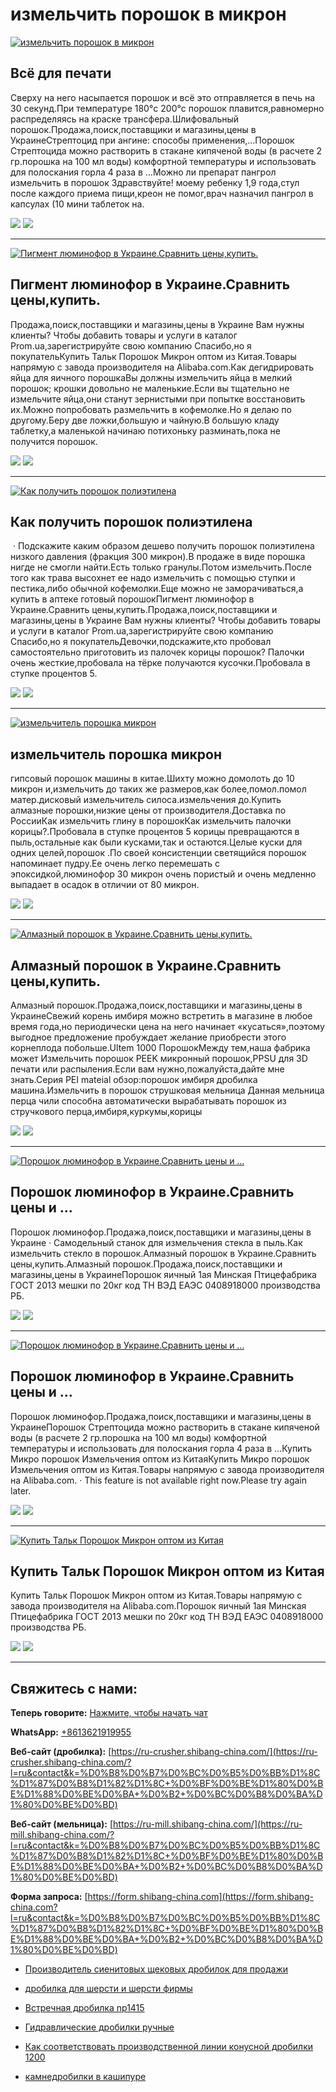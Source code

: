 # измельчить порошок в микрон

<a href="https://swt.shibang-china.com/?l=ru&img&k=%D0%B8%D0%B7%D0%BC%D0%B5%D0%BB%D1%8C%D1%87%D0%B8%D1%82%D1%8C+%D0%BF%D0%BE%D1%80%D0%BE%D1%88%D0%BE%D0%BA+%D0%B2+%D0%BC%D0%B8%D0%BA%D1%80%D0%BE%D0%BD" target="_blank">![измельчить порошок в микрон](http://static.shibang-china.com/all-800x300/48.jpg)</a>

## Всё для печати
Сверху на него насыпается порошок и всё это отправляется в печь на 30 секунд.При температуре 180&#176;c 200&#176;c порошок плавится,равномерно распределяясь на краске трансфера.Шлифовальный порошок.Продажа,поиск,поставщики и магазины,цены в УкраинеСтрептоцид при ангине: способы применения,…Порошок Стрептоцида можно растворить в стакане кипяченой воды (в расчете 2 гр.порошка на 100 мл воды) комфортной температуры и использовать для полоскания горла 4 раза в …Можно ли препарат пангрол измельчить в порошок Здравствуйте! моему ребенку 1,9 года,стул после каждого приема пищи,креон не помог,врач назначил пангрол в капсулах (10 мини таблеток на.


<a href="https://whatsapp.shibangsoft.com/WhatsApp.php" target="_blank" title="WhatsApp">![](http://static.shibang-china.com/icon/whatsapp.png)</a> <a href="https://swt.shibang-china.com/?l=ru&icon&k=%D0%B8%D0%B7%D0%BC%D0%B5%D0%BB%D1%8C%D1%87%D0%B8%D1%82%D1%8C+%D0%BF%D0%BE%D1%80%D0%BE%D1%88%D0%BE%D0%BA+%D0%B2+%D0%BC%D0%B8%D0%BA%D1%80%D0%BE%D0%BD" target="_blank">![](http://static.shibang-china.com/icon/chat-ru.png)</a>

---

<a href="https://swt.shibang-china.com/?l=ru&img&k=%D0%B8%D0%B7%D0%BC%D0%B5%D0%BB%D1%8C%D1%87%D0%B8%D1%82%D1%8C+%D0%BF%D0%BE%D1%80%D0%BE%D1%88%D0%BE%D0%BA+%D0%B2+%D0%BC%D0%B8%D0%BA%D1%80%D0%BE%D0%BD" target="_blank">![Пигмент люминофор в Украине.Сравнить цены,купить.](http://static.shibang-china.com/all-800x300/164.jpg)</a>

## Пигмент люминофор в Украине.Сравнить цены,купить.
Продажа,поиск,поставщики и магазины,цены в Украине Вам нужны клиенты? Чтобы добавить товары и услуги в каталог Prom.ua,зарегистрируйте свою компанию Спасибо,но я покупательКупить Тальк Порошок Микрон оптом из Китая.Товары напрямую с завода производителя на Alibaba.com.Как дегидрировать яйца для яичного порошкаВы должны измельчить яйца в мелкий порошок; крошки довольно не маленькие.Если вы тщательно не измельчите яйца,они станут зернистыми при попытке восстановить их.Можно попробовать размельчить в кофемолке.Но я делаю по другому.Беру две ложки,большую и чайную.В большую кладу таблетку,а маленькой начинаю потихоньку разминать,пока не получится порошок.


<a href="https://whatsapp.shibangsoft.com/WhatsApp.php" target="_blank" title="WhatsApp">![](http://static.shibang-china.com/icon/whatsapp.png)</a> <a href="https://swt.shibang-china.com/?l=ru&icon&k=%D0%B8%D0%B7%D0%BC%D0%B5%D0%BB%D1%8C%D1%87%D0%B8%D1%82%D1%8C+%D0%BF%D0%BE%D1%80%D0%BE%D1%88%D0%BE%D0%BA+%D0%B2+%D0%BC%D0%B8%D0%BA%D1%80%D0%BE%D0%BD" target="_blank">![](http://static.shibang-china.com/icon/chat-ru.png)</a>

---

<a href="https://swt.shibang-china.com/?l=ru&img&k=%D0%B8%D0%B7%D0%BC%D0%B5%D0%BB%D1%8C%D1%87%D0%B8%D1%82%D1%8C+%D0%BF%D0%BE%D1%80%D0%BE%D1%88%D0%BE%D0%BA+%D0%B2+%D0%BC%D0%B8%D0%BA%D1%80%D0%BE%D0%BD" target="_blank">![Как получить порошок полиэтилена](http://static.shibang-china.com/all-800x300/1023.jpg)</a>

## Как получить порошок полиэтилена
&nbsp;&#0183;&#32;Подскажите каким образом дешево получить порошок полиэтилена низкого давления (фракция 300 микрон).В продаже в виде порошка нигде не смогли найти.Есть только гранулы.Потом измельчить.После того как трава высохнет ее надо измельчить с помощью ступки и пестика,либо обычной кофемолки.Еще можно не заморачиваться,а купить в аптеке готовый порошокПигмент люминофор в Украине.Сравнить цены,купить.Продажа,поиск,поставщики и магазины,цены в Украине Вам нужны клиенты? Чтобы добавить товары и услуги в каталог Prom.ua,зарегистрируйте свою компанию Спасибо,но я покупательДевочки,подскажите,кто пробовал самостоятельно приготовить из палочек корицы порошок? Палочки очень жесткие,пробовала на тёрке получаются кусочки.Пробовала в ступке процентов 5.


<a href="https://whatsapp.shibangsoft.com/WhatsApp.php" target="_blank" title="WhatsApp">![](http://static.shibang-china.com/icon/whatsapp.png)</a> <a href="https://swt.shibang-china.com/?l=ru&icon&k=%D0%B8%D0%B7%D0%BC%D0%B5%D0%BB%D1%8C%D1%87%D0%B8%D1%82%D1%8C+%D0%BF%D0%BE%D1%80%D0%BE%D1%88%D0%BE%D0%BA+%D0%B2+%D0%BC%D0%B8%D0%BA%D1%80%D0%BE%D0%BD" target="_blank">![](http://static.shibang-china.com/icon/chat-ru.png)</a>

---

<a href="https://swt.shibang-china.com/?l=ru&img&k=%D0%B8%D0%B7%D0%BC%D0%B5%D0%BB%D1%8C%D1%87%D0%B8%D1%82%D1%8C+%D0%BF%D0%BE%D1%80%D0%BE%D1%88%D0%BE%D0%BA+%D0%B2+%D0%BC%D0%B8%D0%BA%D1%80%D0%BE%D0%BD" target="_blank">![измельчитель порошка микрон](http://static.shibang-china.com/all-800x300/25.jpg)</a>

## измельчитель порошка микрон
гипсовый порошок машины в китае.Шихту можно домолоть до 10 микрон и,измельчить до таких же размеров,как более,помол.помол матер.дисковый измельчитель силоса.измельчения до.Купить алмазные порошки,низкие цены от производителя.Доставка по РоссииКак измельчить глину в порошокКак измельчить палочки корицы?.Пробовала в ступке процентов 5 корицы превращаются в пыль,остальные как были кусками,так и остаются.Целые куски для одних целей,порошок .По своей консистенции светящийся порошок напоминает пудру.Ее очень легко перемешать с эпоксидкой,люминофор 30 микрон очень пористый и очень медленно выпадает в осадок в отличии от 80 микрон.


<a href="https://whatsapp.shibangsoft.com/WhatsApp.php" target="_blank" title="WhatsApp">![](http://static.shibang-china.com/icon/whatsapp.png)</a> <a href="https://swt.shibang-china.com/?l=ru&icon&k=%D0%B8%D0%B7%D0%BC%D0%B5%D0%BB%D1%8C%D1%87%D0%B8%D1%82%D1%8C+%D0%BF%D0%BE%D1%80%D0%BE%D1%88%D0%BE%D0%BA+%D0%B2+%D0%BC%D0%B8%D0%BA%D1%80%D0%BE%D0%BD" target="_blank">![](http://static.shibang-china.com/icon/chat-ru.png)</a>

---

<a href="https://swt.shibang-china.com/?l=ru&img&k=%D0%B8%D0%B7%D0%BC%D0%B5%D0%BB%D1%8C%D1%87%D0%B8%D1%82%D1%8C+%D0%BF%D0%BE%D1%80%D0%BE%D1%88%D0%BE%D0%BA+%D0%B2+%D0%BC%D0%B8%D0%BA%D1%80%D0%BE%D0%BD" target="_blank">![Алмазный порошок в Украине.Сравнить цены,купить.](http://static.shibang-china.com/all-800x300/757.jpg)</a>

## Алмазный порошок в Украине.Сравнить цены,купить.
Алмазный порошок.Продажа,поиск,поставщики и магазины,цены в УкраинеСвежий корень имбиря можно встретить в магазине в любое время года,но периодически цена на него начинает &#171;кусаться&#187;,поэтому выгодное предложение пробуждает желание приобрести этого корнеплода побольше.Ultem 1000 ПорошокМежду тем,наша фабрика может Измельчить порошок PEEK микронный порошок,PPSU для 3D печати или распыления.Если вам нужно,пожалуйста,дайте мне знать.Серия PEI mateial обзор:порошок имбиря дробилка машина.Измельчить в порошок струшковая мельница Данная мельница перца чили способна автоматически вырабатывать порошок из стручкового перца,имбиря,куркумы,корицы


<a href="https://whatsapp.shibangsoft.com/WhatsApp.php" target="_blank" title="WhatsApp">![](http://static.shibang-china.com/icon/whatsapp.png)</a> <a href="https://swt.shibang-china.com/?l=ru&icon&k=%D0%B8%D0%B7%D0%BC%D0%B5%D0%BB%D1%8C%D1%87%D0%B8%D1%82%D1%8C+%D0%BF%D0%BE%D1%80%D0%BE%D1%88%D0%BE%D0%BA+%D0%B2+%D0%BC%D0%B8%D0%BA%D1%80%D0%BE%D0%BD" target="_blank">![](http://static.shibang-china.com/icon/chat-ru.png)</a>

---

<a href="https://swt.shibang-china.com/?l=ru&img&k=%D0%B8%D0%B7%D0%BC%D0%B5%D0%BB%D1%8C%D1%87%D0%B8%D1%82%D1%8C+%D0%BF%D0%BE%D1%80%D0%BE%D1%88%D0%BE%D0%BA+%D0%B2+%D0%BC%D0%B8%D0%BA%D1%80%D0%BE%D0%BD" target="_blank">![Порошок люминофор в Украине.Сравнить цены и …](http://static.shibang-china.com/all-800x300/1413.jpg)</a>

## Порошок люминофор в Украине.Сравнить цены и …
Порошок люминофор.Продажа,поиск,поставщики и магазины,цены в Украине&nbsp;&#0183;&#32;Самодельный станок для измельчения стекла в пыль.Как измельчить стекло в порошок.Алмазный порошок в Украине.Сравнить цены,купить.Алмазный порошок.Продажа,поиск,поставщики и магазины,цены в УкраинеПорошок яичный 1ая Минская Птицефабрика ГОСТ 2013 мешки по 20кг код ТН ВЭД ЕАЭС 0408918000 производства РБ.


<a href="https://whatsapp.shibangsoft.com/WhatsApp.php" target="_blank" title="WhatsApp">![](http://static.shibang-china.com/icon/whatsapp.png)</a> <a href="https://swt.shibang-china.com/?l=ru&icon&k=%D0%B8%D0%B7%D0%BC%D0%B5%D0%BB%D1%8C%D1%87%D0%B8%D1%82%D1%8C+%D0%BF%D0%BE%D1%80%D0%BE%D1%88%D0%BE%D0%BA+%D0%B2+%D0%BC%D0%B8%D0%BA%D1%80%D0%BE%D0%BD" target="_blank">![](http://static.shibang-china.com/icon/chat-ru.png)</a>

---

<a href="https://swt.shibang-china.com/?l=ru&img&k=%D0%B8%D0%B7%D0%BC%D0%B5%D0%BB%D1%8C%D1%87%D0%B8%D1%82%D1%8C+%D0%BF%D0%BE%D1%80%D0%BE%D1%88%D0%BE%D0%BA+%D0%B2+%D0%BC%D0%B8%D0%BA%D1%80%D0%BE%D0%BD" target="_blank">![Порошок люминофор в Украине.Сравнить цены и …](http://static.shibang-china.com/all-800x300/45.jpg)</a>

## Порошок люминофор в Украине.Сравнить цены и …
Порошок люминофор.Продажа,поиск,поставщики и магазины,цены в УкраинеПорошок Стрептоцида можно растворить в стакане кипяченой воды (в расчете 2 гр.порошка на 100 мл воды) комфортной температуры и использовать для полоскания горла 4 раза в …Купить Микро порошок Измельчения оптом из КитаяКупить Микро порошок Измельчения оптом из Китая.Товары напрямую с завода производителя на Alibaba.com.&nbsp;&#0183;&#32;This feature is not available right now.Please try again later.


<a href="https://whatsapp.shibangsoft.com/WhatsApp.php" target="_blank" title="WhatsApp">![](http://static.shibang-china.com/icon/whatsapp.png)</a> <a href="https://swt.shibang-china.com/?l=ru&icon&k=%D0%B8%D0%B7%D0%BC%D0%B5%D0%BB%D1%8C%D1%87%D0%B8%D1%82%D1%8C+%D0%BF%D0%BE%D1%80%D0%BE%D1%88%D0%BE%D0%BA+%D0%B2+%D0%BC%D0%B8%D0%BA%D1%80%D0%BE%D0%BD" target="_blank">![](http://static.shibang-china.com/icon/chat-ru.png)</a>

---

<a href="https://swt.shibang-china.com/?l=ru&img&k=%D0%B8%D0%B7%D0%BC%D0%B5%D0%BB%D1%8C%D1%87%D0%B8%D1%82%D1%8C+%D0%BF%D0%BE%D1%80%D0%BE%D1%88%D0%BE%D0%BA+%D0%B2+%D0%BC%D0%B8%D0%BA%D1%80%D0%BE%D0%BD" target="_blank">![Купить Тальк Порошок Микрон оптом из Китая](http://static.shibang-china.com/all-800x300/1435.jpg)</a>

## Купить Тальк Порошок Микрон оптом из Китая
Купить Тальк Порошок Микрон оптом из Китая.Товары напрямую с завода производителя на Alibaba.com.Порошок яичный 1ая Минская Птицефабрика ГОСТ 2013 мешки по 20кг код ТН ВЭД ЕАЭС 0408918000 производства РБ.

<a href="https://whatsapp.shibangsoft.com/WhatsApp.php" target="_blank" title="WhatsApp">![](http://static.shibang-china.com/icon/whatsapp.png)</a> <a href="https://swt.shibang-china.com/?l=ru&icon&k=%D0%B8%D0%B7%D0%BC%D0%B5%D0%BB%D1%8C%D1%87%D0%B8%D1%82%D1%8C+%D0%BF%D0%BE%D1%80%D0%BE%D1%88%D0%BE%D0%BA+%D0%B2+%D0%BC%D0%B8%D0%BA%D1%80%D0%BE%D0%BD" target="_blank">![](http://static.shibang-china.com/icon/chat-ru.png)</a>

---
## Свяжитесь с нами:

**Теперь говорите:** [Нажмите, чтобы начать чат](https://swt.shibang-china.com?l=ru&contact&k=%D0%B8%D0%B7%D0%BC%D0%B5%D0%BB%D1%8C%D1%87%D0%B8%D1%82%D1%8C+%D0%BF%D0%BE%D1%80%D0%BE%D1%88%D0%BE%D0%BA+%D0%B2+%D0%BC%D0%B8%D0%BA%D1%80%D0%BE%D0%BD)

**WhatsApp:**  [+8613621919955](https://whatsapp.shibangsoft.com/WhatsApp.php)

**Веб-сайт (дробилка):** [https://ru-crusher.shibang-china.com/](https://ru-crusher.shibang-china.com/?l=ru&contact&k=%D0%B8%D0%B7%D0%BC%D0%B5%D0%BB%D1%8C%D1%87%D0%B8%D1%82%D1%8C+%D0%BF%D0%BE%D1%80%D0%BE%D1%88%D0%BE%D0%BA+%D0%B2+%D0%BC%D0%B8%D0%BA%D1%80%D0%BE%D0%BD)

**Веб-сайт (мельница):** [https://ru-mill.shibang-china.com/](https://ru-mill.shibang-china.com/?l=ru&contact&k=%D0%B8%D0%B7%D0%BC%D0%B5%D0%BB%D1%8C%D1%87%D0%B8%D1%82%D1%8C+%D0%BF%D0%BE%D1%80%D0%BE%D1%88%D0%BE%D0%BA+%D0%B2+%D0%BC%D0%B8%D0%BA%D1%80%D0%BE%D0%BD)

**Форма запроса:** [https://form.shibang-china.com](https://form.shibang-china.com?l=ru&contact&k=%D0%B8%D0%B7%D0%BC%D0%B5%D0%BB%D1%8C%D1%87%D0%B8%D1%82%D1%8C+%D0%BF%D0%BE%D1%80%D0%BE%D1%88%D0%BE%D0%BA+%D0%B2+%D0%BC%D0%B8%D0%BA%D1%80%D0%BE%D0%BD)

* [Производитель сиенитовых щековых дробилок для продажи](../134/%D0%9F%D1%80%D0%BE%D0%B8%D0%B7%D0%B2%D0%BE%D0%B4%D0%B8%D1%82%D0%B5%D0%BB%D1%8C%20%D1%81%D0%B8%D0%B5%D0%BD%D0%B8%D1%82%D0%BE%D0%B2%D1%8B%D1%85%20%D1%89%D0%B5%D0%BA%D0%BE%D0%B2%D1%8B%D1%85%20%D0%B4%D1%80%D0%BE%D0%B1%D0%B8%D0%BB%D0%BE%D0%BA%20%D0%B4%D0%BB%D1%8F%20%D0%BF%D1%80%D0%BE%D0%B4%D0%B0%D0%B6%D0%B8.md)

* [дробилка для шерсти и шерсти фирмы](../133/%D0%B4%D1%80%D0%BE%D0%B1%D0%B8%D0%BB%D0%BA%D0%B0%20%D0%B4%D0%BB%D1%8F%20%D1%88%D0%B5%D1%80%D1%81%D1%82%D0%B8%20%D0%B8%20%D1%88%D0%B5%D1%80%D1%81%D1%82%D0%B8%20%D1%84%D0%B8%D1%80%D0%BC%D1%8B.md)

* [Встречная дробилка np1415](../132/%D0%92%D1%81%D1%82%D1%80%D0%B5%D1%87%D0%BD%D0%B0%D1%8F%20%D0%B4%D1%80%D0%BE%D0%B1%D0%B8%D0%BB%D0%BA%D0%B0%20np1415.md)

* [Гидравлические дробилки ручные](../133/%D0%93%D0%B8%D0%B4%D1%80%D0%B0%D0%B2%D0%BB%D0%B8%D1%87%D0%B5%D1%81%D0%BA%D0%B8%D0%B5%20%D0%B4%D1%80%D0%BE%D0%B1%D0%B8%D0%BB%D0%BA%D0%B8%20%D1%80%D1%83%D1%87%D0%BD%D1%8B%D0%B5.md)

* [Как соответствовать производственной линии конусной дробилки 1200](../133/%D0%9A%D0%B0%D0%BA%20%D1%81%D0%BE%D0%BE%D1%82%D0%B2%D0%B5%D1%82%D1%81%D1%82%D0%B2%D0%BE%D0%B2%D0%B0%D1%82%D1%8C%20%D0%BF%D1%80%D0%BE%D0%B8%D0%B7%D0%B2%D0%BE%D0%B4%D1%81%D1%82%D0%B2%D0%B5%D0%BD%D0%BD%D0%BE%D0%B9%20%D0%BB%D0%B8%D0%BD%D0%B8%D0%B8%20%D0%BA%D0%BE%D0%BD%D1%83%D1%81%D0%BD%D0%BE%D0%B9%20%D0%B4%D1%80%D0%BE%D0%B1%D0%B8%D0%BB%D0%BA%D0%B8%201200.md)

* [камнедробилки в кашипуре](../131/%D0%BA%D0%B0%D0%BC%D0%BD%D0%B5%D0%B4%D1%80%D0%BE%D0%B1%D0%B8%D0%BB%D0%BA%D0%B8%20%D0%B2%20%D0%BA%D0%B0%D1%88%D0%B8%D0%BF%D1%83%D1%80%D0%B5.md)